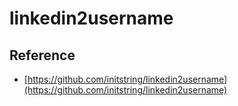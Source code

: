 # linkedin2username

## Reference

* [https://github.com/initstring/linkedin2username](https://github.com/initstring/linkedin2username)
